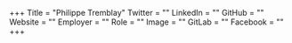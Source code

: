 +++
Title = "Philippe Tremblay"
Twitter = ""
LinkedIn = ""
GitHub = ""
Website = ""
Employer = ""
Role = ""
Image = ""
GitLab = ""
Facebook = ""
+++
